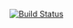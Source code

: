 [![Build Status](https://travis-ci.org/ivanz/chai-immutable-typings.svg?branch=master)](https://travis-ci.org/ivanz/chai-immutable-typings)
